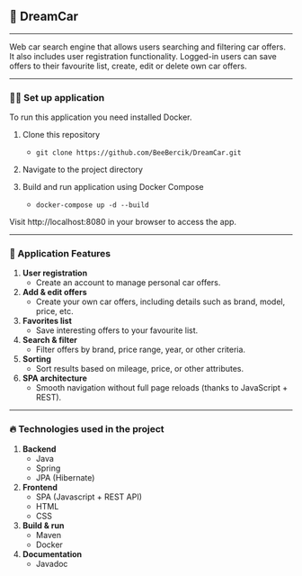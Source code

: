 
## 🚗 DreamCar

---

Web car search engine that allows users searching and filtering car offers. It also includes user registration functionality. Logged-in users can save offers to their favourite list, create, edit or delete own car offers.

---

### 👨‍💻 Set up application

To run this application you need installed Docker.

1. Clone this repository
    - `git clone https://github.com/BeeBercik/DreamCar.git`

2. Navigate to the project directory

3. Build and run application using Docker Compose
   - `docker-compose up -d --build`

Visit http://localhost:8080 in your browser to access the app.

---

### 🚀 Application Features
1. **User registration**
   - Create an account to manage personal car offers.
2. **Add & edit offers**
   - Create your own car offers, including details such as brand, model, price, etc.
3. **Favorites list**
   - Save interesting offers to your favourite list.
4. **Search & filter**
   - Filter offers by brand, price range, year, or other criteria.
5. **Sorting**
   - Sort results based on mileage, price, or other attributes.
6. **SPA architecture**
   - Smooth navigation without full page reloads (thanks to JavaScript + REST).

---

### 🔥 Technologies used in the project
1. **Backend**
   - Java
   - Spring
   - JPA (Hibernate)
2. **Frontend**
   - SPA (Javascript + REST API)
   - HTML
   - CSS
3. **Build & run**
   - Maven
   - Docker
4. **Documentation**
   - Javadoc



